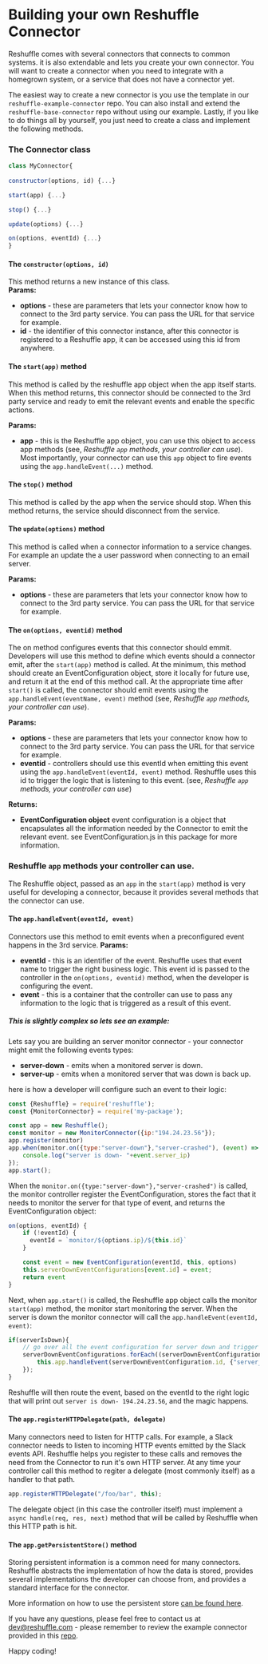 # Building your own Reshuffle Connector 
Reshuffle comes with several connectors that connects to common systems. 
it is also extendable and lets you create your own connector. 
You will want to create a connector when you need to integrate with a homegrown system, or a service that does not have a connector yet.

The easiest way to create a new connector is you use the template in our `reshuffle-example-connector` repo.
You can also install and extend the `reshuffle-base-connector` repo without using our example. 
Lastly, if you like to do things all by yourself, you just need to create a class and implement the following methods. 

### The Connector class
```js
class MyConnector{
    
constructor(options, id) {...}

start(app) {...}

stop() {...}

update(options) {...}

on(options, eventId) {...}
}
```

#### The `constructor(options, id)`
This method returns a new instance of this class.  
**Params:**
* **options** - these are parameters that lets your connector know how to connect to the 3rd party service. You can pass the URL for that service for example.
* **id** - the identifier of this connector instance, after this connector is registered to a Reshuffle app, it can be accessed using this id from anywhere.

#### The `start(app)` method
This method is called by the reshuffle app object when the app itself starts. 
When this method returns, this connector should be connected to the 3rd party service and ready to emit the relevant events and enable the specific actions.     

**Params:**
* **app** - this is the Reshuffle app object, you can use this object to access app methods (see, _Reshuffle `app` methods, your controller can use_). Most importantly, your connector can use this `app` object to fire events using the `app.handleEvent(...)` method. 

#### The `stop()` method
This method is called by the app when the service should stop. When this method returns, the service should disconnect from the service.

#### The `update(options)` method
This method is called when a connector information to a service changes. For example an update the a user password when connecting to an email server.  

**Params:**
* **options** - these are parameters that lets your connector know how to connect to the 3rd party service. You can pass the URL for that service for example.

#### The `on(options, eventid)` method
The on method configures events that this connector should emmit. Developers will use this method to define which events should a connector emit, after the `start(app)` method is called.
At the minimum, this method should create an EventConfiguration object, store it locally for future use, and return it at the end of this method call. 
At the appropriate time after `start()` is called, the connector should emit events using the `app.handleEvent(eventName, event)` method (see, _Reshuffle `app` methods, your controller can use_).

**Params:**
* **options** - these are parameters that lets your connector know how to connect to the 3rd party service. You can pass the URL for that service for example.
* **eventid** - controllers should use this eventId when emitting this event using the `app.handleEvent(eventId, event)` method. 
Reshuffle uses this id to trigger the logic that is listening to this event.  (see, _Reshuffle `app` methods, your controller can use_)

**Returns:**
* **EventConfiguration object** event configuration is a object that encapsulates all the information needed by the Connector to emit the relevant event. 
see EventConfiguration.js in this package for more information. 

### Reshuffle `app` methods your controller can use. 
The Reshuffle object, passed as an `app` in the `start(app)` method is very useful for developing a connector, because it provides several methods that the connector can use.

#### The `app.handleEvent(eventId, event)`
Connectors use this method to emit events when a preconfigured event happens in the 3rd service. 
**Params:**
* **eventId** - this is an identifier of the event. Reshuffle uses that event name to trigger the right business logic. 
This event id is passed to the controller in the `on(options, eventid)` method, when the developer is configuring the event.
* **event** - this is a container that the controller can use to pass any information to the logic that is triggered as a result of this event.

##### _This is slightly complex so lets see an example:_

Lets say you are building an server monitor connector - your connector might emit the following events types:
* **server-down**  - emits when a monitored server is down.
* **server-up**  - emits when a monitored server that was down is back up.

here is how a developer will configure such an event to their logic:
```js
const {Reshuffle} = require('reshuffle');
const {MonitorConnector} = require('my-package');

const app = new Reshuffle();
const monitor = new MonitorConnector({ip:"194.24.23.56"});
app.register(monitor)
app.when(monitor.on({type:"server-down"},"server-crashed"), (event) => {
    console.log("server is down- "+event.server_ip)
});
app.start();
```

When the `monitor.on({type:"server-down"},"server-crashed")` is called, the monitor controller register the EventConfiguration, stores the fact that it needs to monitor the server for that type of event, and returns the EventConfiguration object:
````js
on(options, eventId) {
    if (!eventId) {
      eventId = `monitor/${options.ip}/${this.id}`
    }

    const event = new EventConfiguration(eventId, this, options)
    this.serverDownEventConfigurations[event.id] = event;
    return event
}
````
Next, when `app.start()` is called, the Reshuffle app object calls the monitor `start(app)` method, the monitor start monitoring the server.
When the server is down the monitor connector will call the `app.handleEvent(eventId, event)`:

````js
if(serverIsDown){
    // go over all the event configuration for server down and trigger the event
    serverDownEventConfigurations.forEach((serverDownEventConfiguration) =>{
        this.app.handleEvent(serverDownEventConfiguration.id, {"server_ip":this.options.ip})
    });
}
````
Reshuffle will then route the event, based on the eventId to the right logic that will print out `server is down- 194.24.23.56`, and the magic happens.

#### The `app.registerHTTPDelegate(path, delegate)`
Many connectors need to listen for HTTP calls. For example, a Slack connector needs to listen to incoming HTTP events emitted by the Slack events API.
Reshuffle helps you register to these calls and removes the need from the Connector to run it's own HTTP server. 
At any time your controller call this method to regiter a delegate (most commonly itself) as a handler to that path.
```js
app.registerHTTPDelegate("/foo/bar", this);
``` 
The delegate object (in this case the controller itself) must implement a `async handle(req, res, next)` method that will be called by Reshuffle when this HTTP path is hit.

#### The `app.getPersistentStore()` method
Storing persistent information is a common need for many connectors. 
Reshuffle abstracts the implementation of how the data is stored, provides several implementations the developer can choose from, and provides a standard interface for the connector.

More information on how to use the persistent store [can be found here](./persistency.md). 

If you have any questions, please feel free to contact us at dev@reshuffle.com - please remember to review the example connector provided in this [repo](todo).

Happy coding!